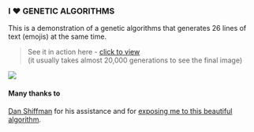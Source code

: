 ### I ❤️ GENETIC ALGORITHMS

This is a demonstration of a genetic algorithms that generates 26 lines of text (emojis) at the same time.

> See it in action here - [click to view](https://dodiku.github.io/i_love_genetic_algorithms)  
(it usually takes almost 20,000 generations to see the final image)

<img src="https://github.com/dodiku/i_love_genetic_algorithms/blob/master/demo/demo_long.gif"/>

#### Many thanks to
[Dan Shiffman](https://github.com/shiffman) for his assistance and for [exposing me to this beautiful algorithm](https://github.com/shiffman/NOC-S17-2-Intelligence-Learning).
